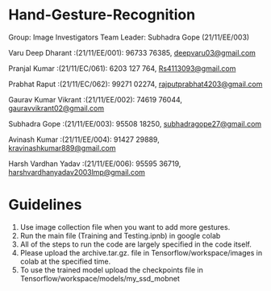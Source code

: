 # Hand-Gesture-Recognition
Group: Image Investigators
Team Leader: Subhadra Gope (21/11/EE/003)

Varu Deep Dharant :(21/11/EE/001): 96733 76385, deepvaru03@gmail.com

Pranjal Kumar :(21/11/EC/061): 6203 127 764, Rs4113093@gmail.com

Prabhat Raput :(21/11/EC/062): 99271 02274, rajputprabhat4203@gmail.com

Gaurav Kumar Vikrant :(21/11/EE/002): 74619 76044, gauravvikrant02@gmail.com

Subhadra Gope :(21/11/EE/003): 95508 18250, subhadragope27@gmail.com

Avinash Kumar :(21/11/EE/004): 91427 29889, kravinashkumar889@gmail.com

Harsh Vardhan Yadav :(21/11/EE/006): 95595 36719, harshvardhanyadav2003lmp@gmail.com

# Guidelines
1. Use image collection file when you want to add more gestures.
2. Run the main file (Training and Testing.ipnb) in google colab
3. All of the steps to run the code are largely specified in the code itself.
4. Please upload the archive.tar.gz. file in Tensorflow/workspace/images in colab at the specified time.
5. To use the trained model upload the checkpoints file in Tensorflow/workspace/models/my_ssd_mobnet
